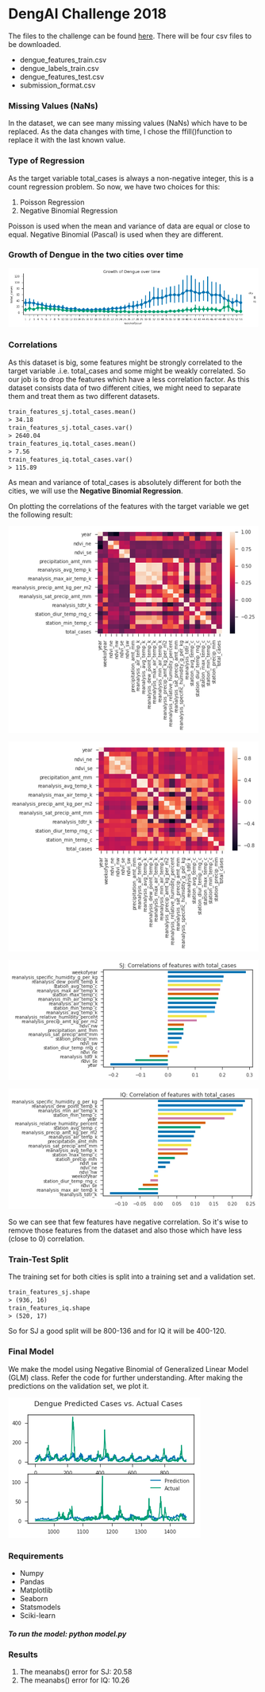 <h1> DengAI Challenge 2018 </h1>

The files to the challenge can be found [here](https://www.drivendata.org/competitions/44/dengai-predicting-disease-spread/).
There will be four csv files to be downloaded. 
* dengue_features_train.csv
* dengue_labels_train.csv
* dengue_features_test.csv
* submission_format.csv

<h3>Missing Values (NaNs)</h3>
In the dataset, we can see many missing values (NaNs) which have to be replaced. As the data changes with time, I chose the ffill()function to replace it with the last known value.

<h3>Type of Regression</h3>
As the target variable total_cases is always a non-negative integer, this is a count regression problem.
So now, we have two choices for this: 

1. Poisson Regression
1. Negative Binomial Regression

Poisson is used when the mean and variance of data are equal or close to equal. Negative Binomial (Pascal) is used when they are different. 

<h3>Growth of Dengue in the two cities over time</h3>

![](/images/growth_of_dengue.png)

<h3>Correlations</h3>
As this dataset is big, some features might be strongly correlated to the target variable .i.e. total_cases and some might be weakly correlated. So our job is to drop the features which have a less correlation factor. As this dataset consists data of two different cities, we might need to separate them and treat them as two different datasets. 

```
train_features_sj.total_cases.mean()
> 34.18
train_features_sj.total_cases.var()
> 2640.04
train_features_iq.total_cases.mean()
> 7.56
train_features_iq.total_cases.var()
> 115.89
```
As mean and variance of total_cases is absolutely different for both the cities, we will use the **Negative Binomial Regression**.


On plotting the correlations of the features with the target variable we get the following result: 

![](/images/corr_sj_heatmap.png)

![](/images/corr_iq_heatmap.png)

![](/images/corr_sj.png)

![](/images/corr_iq.png)

So we can see that few features have negative correlation. So it's wise to remove those features from the dataset and also those which have less (close to 0) correlation. 

<h3>Train-Test Split</h3>
The training set for both cities is split into a training set and a validation set. 

 ```
 train_features_sj.shape
 > (936, 16)
 train_features_iq.shape
 > (520, 17)
 ``` 
 So for SJ a good split will be 800-136 and for IQ it will be 400-120.
 
 <h3>Final Model</h3>
 We make the model using Negative Binomial of Generalized Linear Model (GLM) class. Refer the code for further understanding. 
 After making the predictions on the validation set, we plot it.
 
 ![](/images/actual_vs_prediction.png)
 
 <h3>Requirements</h3>
 
 * Numpy
 * Pandas
 * Matplotlib
 * Seaborn
 * Statsmodels
 * Sciki-learn
 
 <h5>To run the model: python model.py</h5>
 

<h3>Results</h3>

1. The meanabs() error for SJ: 20.58
1. The meanabs() error for IQ: 10.26
